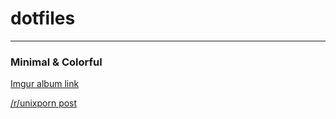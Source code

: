 # dotfiles
----
### Minimal & Colorful
[Imgur album link](https://imgur.com/a/m9ESi)


[/r/unixporn post](https://www.reddit.com/r/unixporn/comments/7npsna/bspwm_minimal_colorful/?st=jc10trw1&sh=2c930396)

